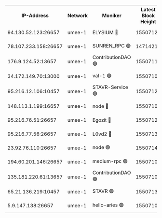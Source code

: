 


<table><tr><th>IP-Address</th><th>Network</th><th>Moniker</th><th>Latest Block Height</th><th>Earliest Block Height</th><th>Catching Up</th><th>Tx Index</th><th>Voting Power</th><th>Scan Time</th></tr><tr><td>94.130.52.123:26657</td><td>umee-1</td><td>ELYSIUM 🔴</td><td>15507126</td><td>3216011</td><td>False</td><td>off</td><td>27111200</td><td>2025-01-02T13:09:23.576733036UTC</td></tr><tr><td>78.107.233.158:26657</td><td>umee-1</td><td>SUNREN_RPC 🟢</td><td>14714211</td><td>13338194</td><td>False</td><td>on</td><td>0</td><td>2025-01-02T13:08:30.924251848UTC</td></tr><tr><td>176.9.124.52:13657</td><td>umee-1</td><td>ContributionDAO 🟢</td><td>15507113</td><td>13924595</td><td>False</td><td>on</td><td>0</td><td>2025-01-02T13:08:14.028204969UTC</td></tr><tr><td>34.172.149.70:13000</td><td>umee-1</td><td>val-1 🟢</td><td>15507109</td><td>14743001</td><td>False</td><td>off</td><td>0</td><td>2025-01-02T13:07:52.338567939UTC</td></tr><tr><td>95.216.12.106:10457</td><td>umee-1</td><td>STAVR-Service 🟢</td><td>15507123</td><td>15224001</td><td>False</td><td>on</td><td>0</td><td>2025-01-02T13:09:14.713572466UTC</td></tr><tr><td>148.113.1.199:16657</td><td>umee-1</td><td>node 🔴</td><td>15507101</td><td>15235192</td><td>False</td><td>off</td><td>1666214</td><td>2025-01-02T13:07:09.856942652UTC</td></tr><tr><td>95.216.76.51:26657</td><td>umee-1</td><td>Egozit 🔴</td><td>15507126</td><td>15407126</td><td>False</td><td>off</td><td>38655522</td><td>2025-01-02T13:09:23.350783020UTC</td></tr><tr><td>95.216.77.56:26657</td><td>umee-1</td><td>L0vd2 🔴</td><td>15507135</td><td>15407135</td><td>False</td><td>off</td><td>38550623</td><td>2025-01-02T13:10:09.119228698UTC</td></tr><tr><td>23.92.76.110:26657</td><td>umee-1</td><td>node 🟢</td><td>15507140</td><td>15458270</td><td>False</td><td>on</td><td>0</td><td>2025-01-02T13:10:39.056060984UTC</td></tr><tr><td>194.60.201.146:26657</td><td>umee-1</td><td>medium-rpc 🟢</td><td>15507102</td><td>15489235</td><td>False</td><td>on</td><td>0</td><td>2025-01-02T13:07:12.436536802UTC</td></tr><tr><td>135.181.220.61:13657</td><td>umee-1</td><td>ContributionDAO 🟢</td><td>15507101</td><td>15500977</td><td>False</td><td>off</td><td>0</td><td>2025-01-02T13:07:06.660805000UTC</td></tr><tr><td>65.21.136.219:10457</td><td>umee-1</td><td>STAVR 🟢</td><td>15507136</td><td>15504001</td><td>False</td><td>on</td><td>0</td><td>2025-01-02T13:10:15.606247854UTC</td></tr><tr><td>5.9.147.138:26657</td><td>umee-1</td><td>hello-aries 🟢</td><td>15507109</td><td>15505461</td><td>False</td><td>off</td><td>0</td><td>2025-01-02T13:07:49.629537307UTC</td></tr></table>